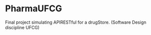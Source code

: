 # PharmaUFCG
 Final project simulating APIRESTful for a  drugStore. (Software Design discipline UFCG)
